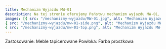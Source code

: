 ```yaml
---
title: Mechanizm Wyjazdu MW-01
description: Na tej stronie oferujemy Państwu mechanizm wyjazdu MW-01, służący do mebli tapicerowanych, takich jak kanapy, sofy itp. Mechanizm pozwala na proste i szybkie wysuwanie powierzchni przeznaczonej do spania. Wykonany jest ze stali pokrytej farbą proszkową.
images: [{ src: "/mechanizmy-wyjazdu/MW-01.jpg", alt: "Mechanizm Wyjazdu MW-01" },
{ src: "/mechanizmy-wyjazdu/mw-01-side.png", alt: "Mechanizm Wyjazdu MW-01" },
{ src: "/mechanizmy-wyjazdu/mw-01-top.png", alt: "Mechanizm Wyjazdu MW-01" }]
---
```


Zastosowanie: Meble tapicerowane
Powłoka: Farba proszkowa
